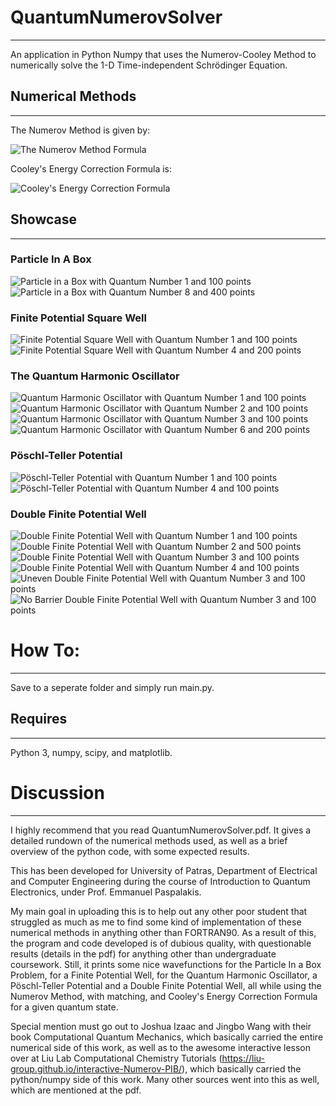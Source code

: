 # QuantumNumerovSolver
----------
An application in Python Numpy that uses the Numerov-Cooley Method to numerically solve the 1-D Time-independent Schrödinger Equation.

## Numerical Methods
----------

The Numerov Method is given by:

![The Numerov Method Formula](images/numerovMethod.png)

Cooley's Energy Correction Formula is:

![Cooley's Energy Correction Formula](images/CooleysEnergyCorrectionFormula.png)

## Showcase
----------

### Particle In A Box
![Particle in a Box with Quantum Number 1 and 100 points](images/PIBn1N100.png)
![Particle in a Box with Quantum Number 8 and 400 points](images/PIBn8N400.png)

### Finite Potential Square Well
![Finite Potential Square Well with Quantum Number 1 and 100 points](images/FPWn1N100.png)
![Finite Potential Square Well with Quantum Number 4 and 200 points](images/FPWn4N200.png)

### The Quantum Harmonic Oscillator
![Quantum Harmonic Oscillator with Quantum Number 1 and 100 points](images/QHOn1N100.png)
![Quantum Harmonic Oscillator with Quantum Number 2 and 100 points](images/QHOn2N100.png)
![Quantum Harmonic Oscillator with Quantum Number 3 and 100 points](images/QHOn3N100.png)
![Quantum Harmonic Oscillator with Quantum Number 6 and 200 points](images/QHOn6N200.png)

### Pöschl-Teller Potential
![Pöschl-Teller Potential with Quantum Number 1 and 100 points](images/PTWn1N100.png)
![Pöschl-Teller Potential with Quantum Number 4 and 100 points](images/PTWn4N100.png)

### Double Finite Potential Well
![Double Finite Potential Well with Quantum Number 1 and 100 points](images/DWPn1N100.png)
![Double Finite Potential Well with Quantum Number 2 and 500 points](images/DWPn2N500.png)
![Double Finite Potential Well with Quantum Number 3 and 100 points](images/DWPn3N100.png)
![Double Finite Potential Well with Quantum Number 4 and 100 points](images/DWPn4N100.png)
![Uneven Double Finite Potential Well with Quantum Number 3 and 100 points](images/unevenDWPn3N100.png)
![No Barrier Double Finite Potential Well with Quantum Number 3 and 100 points](images/noBarrierDWPn3N100.png)

# How To:
----------
Save to a seperate folder and simply run main.py. 

## Requires
---------- 
Python 3, numpy, scipy, and matplotlib.

# Discussion
----------
I highly recommend that you read QuantumNumerovSolver.pdf. It gives a detailed rundown of the numerical methods used, as well as a brief overview of the python code, with some expected
results. 

This has been developed for University of Patras, Department of Electrical and Computer Engineering during the course of Introduction to Quantum Electronics, under Prof. Emmanuel Paspalakis.

My main goal in uploading this is to help out any other poor student that struggled as much as me to find some kind of implementation of these numerical methods in anything other than FORTRAN90. As a
result of this, the program and code developed is of dubious quality, with questionable results (details in the pdf) for anything other than undergraduate coursework. Still, it prints some nice wavefunctions
for the Particle In a Box Problem, for a Finite Potential Well, for the Quantum Harmonic Oscillator, a Pöschl-Teller Potential and a Double Finite Potential Well, all while using the Numerov Method, with 
matching, and Cooley's Energy Correction Formula for a given quantum state.

Special mention must go out to Joshua Izaac and Jingbo Wang with their book Computational Quantum Mechanics, which basically carried the entire numerical side of this work, as well as to the awesome interactive
lesson over at Liu Lab Computational Chemistry Tutorials (https://liu-group.github.io/interactive-Numerov-PIB/), which basically carried the python/numpy side of this work.
Many other sources went into this as well, which are mentioned at the pdf.
